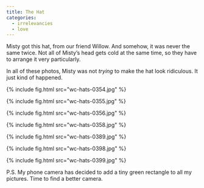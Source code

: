 ```yaml
---
title: The Hat
categories:
  - irrelevancies
  - love
---
```


Misty got this hat, from our friend Willow. And somehow, it was never the same twice. Not all of
Misty’s head gets cold at the same time, so they have to arrange it very particularly.

In all of these photos, Misty was not *trying* to make the hat look ridiculous. It just kind of
happened.

{% include fig.html src="wc-hats-0354.jpg" %}

{% include fig.html src="wc-hats-0355.jpg" %}

{% include fig.html src="wc-hats-0356.jpg" %}

{% include fig.html src="wc-hats-0358.jpg" %}

{% include fig.html src="wc-hats-0389.jpg" %}

{% include fig.html src="wc-hats-0398.jpg" %}

{% include fig.html src="wc-hats-0399.jpg" %}

P.S. My phone camera has decided to add a tiny green rectangle to all my pictures. Time to find a better camera.
